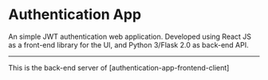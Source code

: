 # Authentication App

An simple JWT authentication web application. Developed using React JS as a front-end library for the UI, and Python 3/Flask 2.0 as back-end API.

***

This is the back-end server of [authentication-app-frontend-client]
